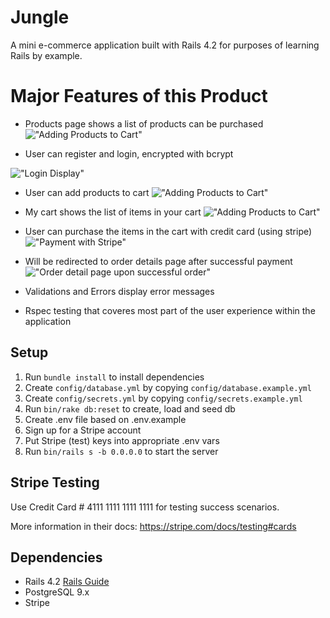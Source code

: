 # Jungle

A mini e-commerce application built with Rails 4.2 for purposes of learning Rails by example.

# Major Features of this Product
- Products page shows a list of products can be purchased
!["Adding Products to Cart"](https://github.com/zeipar/jungle-rails/blob/master/docs/01_Product_List.png)

- User can register and login, encrypted with bcrypt<br />

!["Login Display"](https://github.com/zeipar/jungle-rails/blob/master/docs/02_Login_Display.png)

- User can add products to cart
!["Adding Products to Cart"](https://github.com/zeipar/jungle-rails/blob/master/docs/03_Add_Items_Cart.png)

- My cart shows the list of items in your cart
!["Adding Products to Cart"](https://github.com/zeipar/jungle-rails/blob/master/docs/04_Cart.png)

- User can purchase the items in the cart with credit card (using stripe)
!["Payment with Stripe"](https://github.com/zeipar/jungle-rails/blob/master/docs/05_Payment_with_Stripe.png)

- Will be redirected to order details page after successful payment
!["Order detail page upon successful order"](https://github.com/zeipar/jungle-rails/blob/master/docs/06_Order_Details.png)

- Validations and Errors display error messages 

- Rspec testing that coveres most part of the user experience within the application



## Setup

1. Run `bundle install` to install dependencies
2. Create `config/database.yml` by copying `config/database.example.yml`
3. Create `config/secrets.yml` by copying `config/secrets.example.yml`
4. Run `bin/rake db:reset` to create, load and seed db
5. Create .env file based on .env.example
6. Sign up for a Stripe account
7. Put Stripe (test) keys into appropriate .env vars
8. Run `bin/rails s -b 0.0.0.0` to start the server

## Stripe Testing

Use Credit Card # 4111 1111 1111 1111 for testing success scenarios.

More information in their docs: <https://stripe.com/docs/testing#cards>

## Dependencies

* Rails 4.2 [Rails Guide](http://guides.rubyonrails.org/v4.2/)
* PostgreSQL 9.x
* Stripe
